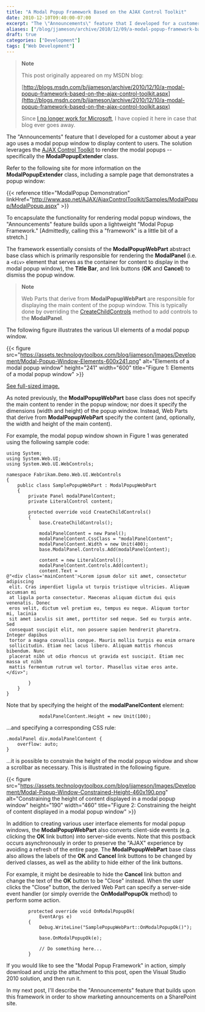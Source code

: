 ```yaml
---
title: "A Modal Popup Framework Based on the AJAX Control Toolkit"
date: 2010-12-10T09:40:00-07:00
excerpt: "The \"Announcements\" feature that I developed for a customer about a year ago uses a modal popup window to display content to users. The solution leverages the AJAX Control Toolkit to render the modal popups &ndash; specifically the ModalPopupExtender..."
aliases: ["/blog/jjameson/archive/2010/12/09/a-modal-popup-framework-based-on-the-ajax-control-toolkit.aspx", "/blog/jjameson/archive/2010/12/10/a-modal-popup-framework-based-on-the-ajax-control-toolkit.aspx"]
draft: true
categories: ["Development"]
tags: ["Web Development"]
---
```


> **Note**
>
> This post originally appeared on my MSDN blog:
>
> [http://blogs.msdn.com/b/jjameson/archive/2010/12/10/a-modal-popup-framework-based-on-the-ajax-control-toolkit.aspx](http://blogs.msdn.com/b/jjameson/archive/2010/12/10/a-modal-popup-framework-based-on-the-ajax-control-toolkit.aspx)
>
> Since
> [I no longer work for Microsoft](/blog/jjameson/2011/09/02/last-day-with-microsoft),
> I have copied it here in case that blog ever goes away.

The "Announcements" feature that I developed for a customer about a year ago
uses a modal popup window to display content to users. The solution leverages
the
[AJAX Control Toolkit](http://www.asp.net/AJAX/AjaxControlToolkit/Samples/Default.aspx)
to render the modal popups -- specifically the **ModalPopupExtender** class.

Refer to the following site for more information on the **ModalPopupExtender**
class, including a sample page that demonstrates a popup window:

{{< reference title="ModalPopup Demonstration"
linkHref="http://www.asp.net/AJAX/AjaxControlToolkit/Samples/ModalPopup/ModalPopup.aspx" >}}

To encapsulate the functionality for rendering modal popup windows, the
"Announcements" feature builds upon a lightweight "Modal Popup Framework."
[Admittedly, calling this a "framework" is a little bit of a stretch.]

The framework essentially consists of the **ModalPopupWebPart** abstract base
class which is primarily responsible for rendering the **ModalPanel** (i.e. a
`<div>` element that serves as the container for content to display in the modal
popup window), the **Title Bar**, and link buttons (**OK** and **Cancel**) to
dismiss the popup window.

> **Note**
>
> Web Parts that derive from **ModalPopupWebPart** are responsible for
> displaying the main content of the popup window. This is typically done by
> overriding the
> [CreateChildControls](http://msdn.microsoft.com/en-us/library/system.web.ui.control.createchildcontrols.aspx)
> method to add controls to the **ModalPanel**.

The following figure illustrates the various UI elements of a modal popup
window.

{{< figure
src="https://assets.technologytoolbox.com/blog/jjameson/Images/Development/Modal-Popup-Window-Elements-600x241.png"
alt="Elements of a modal popup window" height="241" width="600"
title="Figure 1: Elements of a modal popup window" >}}

[See full-sized image.](https://assets.technologytoolbox.com/blog/jjameson/Images/Development/Modal-Popup-Window-Elements-649x261.png)

As noted previously, the **ModalPopupWebPart** base class does not specify the
main content to render in the popup window; nor does it specify the dimensions
(width and height) of the popup window. Instead, Web Parts that derive from
**ModalPopupWebPart** specify the content (and, optionally, the width and height
of the main content).

For example, the modal popup window shown in Figure 1 was generated using the
following sample code:

```
using System;
using System.Web.UI;
using System.Web.UI.WebControls;

namespace Fabrikam.Demo.Web.UI.WebControls
{
    public class SamplePopupWebPart : ModalPopupWebPart
    {
        private Panel modalPanelContent;
        private LiteralControl content;

        protected override void CreateChildControls()
        {
            base.CreateChildControls();

            modalPanelContent = new Panel();
            modalPanelContent.CssClass = "modalPanelContent";
            modalPanelContent.Width = new Unit(400);
            base.ModalPanel.Controls.Add(modalPanelContent);

            content = new LiteralControl();
            modalPanelContent.Controls.Add(content);
            content.Text =
@"<div class='mainContent'>Lorem ipsum dolor sit amet, consectetur adipiscing
 elit. Cras imperdiet ligula ut turpis tristique ultricies. Aliquam accumsan mi
 at ligula porta consectetur. Maecenas aliquam dictum dui quis venenatis. Donec
 eros velit, dictum vel pretium eu, tempus eu neque. Aliquam tortor mi, lacinia
 sit amet iaculis sit amet, porttitor sed neque. Sed eu turpis ante. Sed
 consequat suscipit elit, non posuere sapien hendrerit pharetra. Integer dapibus
 tortor a magna convallis congue. Mauris mollis turpis eu enim ornare
 sollicitudin. Etiam nec lacus libero. Aliquam mattis rhoncus bibendum. Nunc
 placerat nibh ut odio rhoncus ut gravida est suscipit. Etiam nec massa ut nibh
 mattis fermentum rutrum vel tortor. Phasellus vitae eros ante.</div>";

        }
    }
}
```

Note that by specifying the height of the **modalPanelContent** element:

```
            modalPanelContent.Height = new Unit(100);
```

&hellip;and specifying a corresponding CSS rule:

```
.modalPanel div.modalPanelContent {
    overflow: auto;
}
```

&hellip;it is possible to constrain the height of the modal popup window and
show a scrollbar as necessary. This is illustrated in the following figure.

{{< figure
src="https://assets.technologytoolbox.com/blog/jjameson/Images/Development/Modal-Popup-Window-Constrained-Height-460x190.png"
alt="Constraining the height of content displayed in a modal popup window"
height="190" width="460"
title="Figure 2: Constraining the height of content displayed in a modal popup window" >}}

In addition to creating various user interface elements for modal popup windows,
the **ModalPopupWebPart** also converts client-side events (e.g. clicking the
**OK** link button) into server-side events. Note that this postback occurs
asynchronously in order to preserve the "AJAX" experience by avoiding a refresh
of the entire page. The **ModalPopupWebPart** base class also allows the labels
of the **OK** and **Cancel** link buttons to be changed by derived classes, as
well as the ability to hide either of the link buttons.

For example, it might be desireable to hide the **Cancel** link button and
change the text of the **OK** button to be "Close" instead. When the user clicks
the "Close" button, the derived Web Part can specify a server-side event handler
(or simply override the **OnModalPopupOk** method) to perform some action.

```
        protected override void OnModalPopupOk(
            EventArgs e)
        {
            Debug.WriteLine("SamplePopupWebPart::OnModalPopupOk()");

            base.OnModalPopupOk(e);

            // Do something here...
        }
```

If you would like to see the "Modal Popup Framework" in action, simply download
and unzip the attachment to this post, open the Visual Studio 2010 solution, and
then run it.

In my next post, I'll describe the "Announcements" feature that builds upon this
framework in order to show marketing announcements on a SharePoint site.
